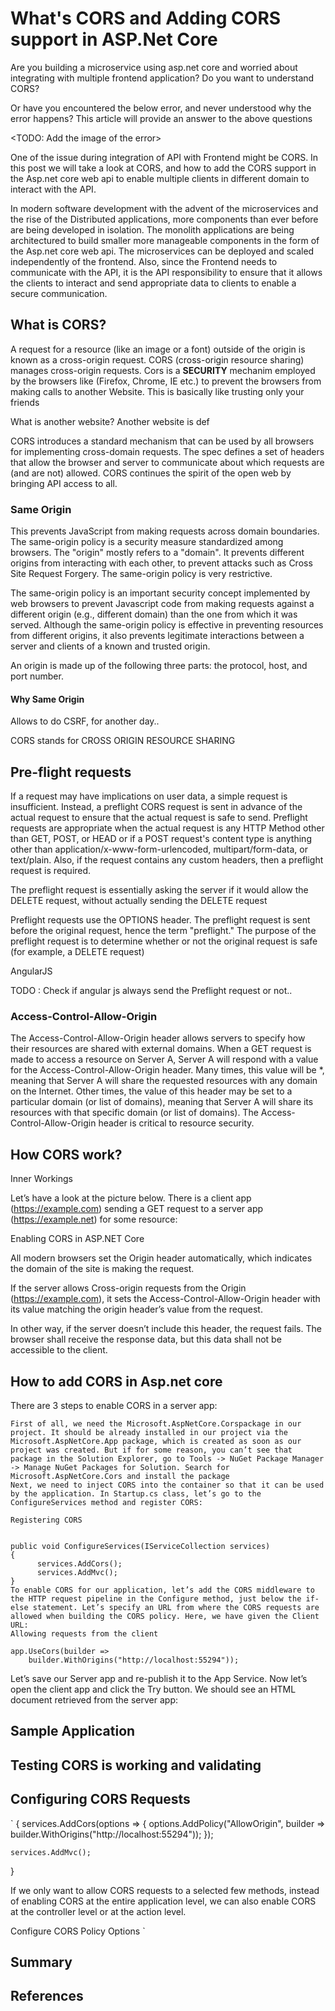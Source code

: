 # What's CORS and Adding CORS support in ASP.Net Core

Are you building a microservice using asp.net core and worried about integrating with multiple frontend application?
Do you want to understand CORS?

Or have you encountered the below error, and never understood why the error happens? This article will provide an answer to the above questions

<TODO: Add the image of the error>

One of the issue during integration of API with Frontend might be CORS. In this post we will take a look at CORS, and how to add the CORS support in the Asp.net core web api to enable multiple clients in different domain to interact with the API.

In modern software development with the advent of the microservices and the rise of the Distributed applications, more components than ever before are being developed in isolation. The monolith applications are being architectured to build smaller more manageable components in the form of the Asp.net core web api. The microservices can be deployed and scaled independently of the frontend. Also, since the Frontend needs to communicate with the API, it is the API responsibility to ensure that it allows the clients to interact and send appropriate data to clients to enable a secure communication.

## What is CORS?

A request for a resource (like an image or a font) outside of the origin is known as a cross-origin request. CORS (cross-origin resource sharing) manages cross-origin requests.
Cors is a **SECURITY** mechanim employed by the browsers like (Firefox, Chrome, IE etc.) to prevent the browsers from making calls to another Website. This is basically like trusting only your friends

What is another website? Another website is def

CORS introduces a standard mechanism that can be used by all browsers for implementing cross-domain requests. The spec defines a set of headers that allow the browser and server to communicate about which requests are (and are not) allowed. CORS continues the spirit of the open web by bringing API access to all.


### Same Origin

This prevents JavaScript from making requests across domain boundaries.
The same-origin policy is a security measure standardized among browsers. The "origin" mostly refers to a "domain". It prevents different origins from interacting with each other, to prevent attacks such as Cross Site Request Forgery.
The same-origin policy is very restrictive.

The same-origin policy is an important security concept implemented by web browsers to prevent Javascript code from making requests against a different origin (e.g., different domain) than the one from which it was served. Although the same-origin policy is effective in preventing resources from different origins, it also prevents legitimate interactions between a server and clients of a known and trusted origin.

An origin is made up of the following three parts: the protocol, host, and port number. 

#### Why Same Origin

Allows to do CSRF, for another day..


CORS stands for CROSS ORIGIN RESOURCE SHARING

## Pre-flight requests

If a request may have implications on user data, a simple request is insufficient. Instead, a preflight CORS request is sent in advance of the actual request to ensure that the actual request is safe to send. Preflight requests are appropriate when the actual request is any HTTP Method other than GET, POST, or HEAD or if a POST request's content type is anything other than application/x-www-form-urlencoded, multipart/form-data, or text/plain. Also, if the request contains any custom headers, then a preflight request is required.

The preflight request is essentially asking the server if it would allow the DELETE request, without actually sending the DELETE request

Preflight requests use the OPTIONS header. The preflight request is sent before the original request, hence the term "preflight." The purpose of the preflight request is to determine whether or not the original request is safe (for example, a DELETE request)

AngularJS 

TODO : Check if angular js always send the Preflight request or not..

### Access-Control-Allow-Origin

The Access-Control-Allow-Origin header allows servers to specify how their resources are shared with external domains. When a GET request is made to access a resource on Server A, Server A will respond with a value for the Access-Control-Allow-Origin header. Many times, this value will be *, meaning that Server A will share the requested resources with any domain on the Internet. Other times, the value of this header may be set to a particular domain (or list of domains), meaning that Server A will share its resources with that specific domain (or list of domains). The Access-Control-Allow-Origin header is critical to resource security.

###

## How CORS work?
Inner Workings

Let’s have a look at the picture below. There is a client app (https://example.com) sending a GET request to a server app (https://example.net) for some resource:

Enabling CORS in ASP.NET Core

All modern browsers set the Origin header automatically, which indicates the domain of the site is making the request.

If the server allows Cross-origin requests from the Origin (https://example.com), it sets the Access-Control-Allow-Origin header with its value matching the origin header’s value from the request.

In other way, if the server doesn’t include this header, the request fails. The browser shall receive the response data, but this data shall not be accessible to the client.

## How to add CORS in Asp.net core

There are 3 steps to enable CORS in a server app:

    First of all, we need the Microsoft.AspNetCore.Corspackage in our project. It should be already installed in our project via the Microsoft.AspNetCore.App package, which is created as soon as our project was created. But if for some reason, you can’t see that package in the Solution Explorer, go to Tools -> NuGet Package Manager -> Manage NuGet Packages for Solution. Search for Microsoft.AspNetCore.Cors and install the package
    Next, we need to inject CORS into the container so that it can be used by the application. In Startup.cs class, let’s go to the ConfigureServices method and register CORS:

    Registering CORS
    
    	
    public void ConfigureServices(IServiceCollection services)
    {
          services.AddCors();
          services.AddMvc();
    }
    To enable CORS for our application, let’s add the CORS middleware to the HTTP request pipeline in the Configure method, just below the if-else statement. Let’s specify an URL from where the CORS requests are allowed when building the CORS policy. Here, we have given the Client URL:
    Allowing requests from the client
    	
    app.UseCors(builder =>
        builder.WithOrigins("http://localhost:55294"));

Let’s save our Server app and re-publish it to the App Service. Now let’s open the client app and click the Try button. We should see an HTML document retrieved from the server app:



## Sample Application

## Testing CORS is working and validating

## Configuring CORS Requests
`
{
    services.AddCors(options =>
    {
        options.AddPolicy("AllowOrigin",
            builder => builder.WithOrigins("http://localhost:55294"));
    });
 
    services.AddMvc();
}

If we only want to allow CORS requests to a selected few methods, instead of enabling CORS at the entire application level, we can also enable CORS at the controller level or at the action level.

Configure CORS Policy Options
`

## Summary


## References